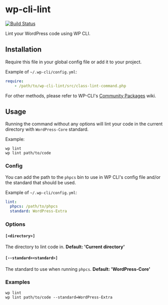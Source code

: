 # wp-cli-lint

[![Build Status](https://travis-ci.org/frozzare/wp-cli-lint.svg)](https://travis-ci.org/frozzare/wp-cli-lint)

Lint your WordPress code using WP CLI.

## Installation

Require this file in your global config file or add it to your project.

Example of `~/.wp-cli/config.yml`:
```yaml
require:
	- /path/to/wp-cli-lint/src/class-lint-command.php
```

For other methods, please refer to WP-CLI's [Community Packages](https://github.com/wp-cli/wp-cli/wiki/Community-Packages) wiki.

## Usage

Running the command without any options will lint your code in the current directory with `WordPress-Core` standard.

Example:

```
wp lint
wp lint path/to/code
```

### Config

You can add the path to the `phpcs` bin to use in WP CLI's config file and/or the standard that should be used.

Example of `~/.wp-cli/config.yml`:

```yaml
lint:
  phpcs: /path/to/phpcs
  standard: WordPress-Extra
```

### Options

#### `[<directory>]`
The directory to lint code in. **Default: 'Current directory'**

#### `[--standard=<standard>]`
The standard to use when running `phpcs`. **Default: 'WordPress-Core'**

### Examples
```
wp lint
wp lint path/to/code --standard=WordPress-Extra
```
